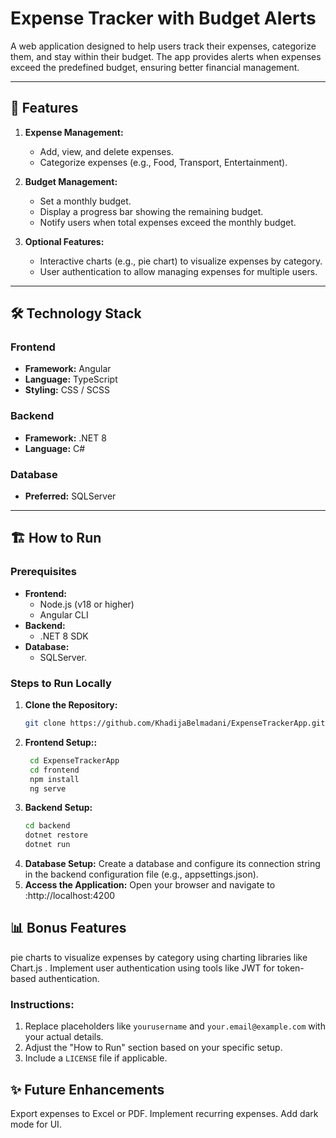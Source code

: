 # Expense Tracker with Budget Alerts

A web application designed to help users track their expenses, categorize them, and stay within their budget. The app provides alerts when expenses exceed the predefined budget, ensuring better financial management.

---

## 🚀 Features

1. **Expense Management:**
   - Add, view, and delete expenses.
   - Categorize expenses (e.g., Food, Transport, Entertainment).

2. **Budget Management:**
   - Set a monthly budget.
   - Display a progress bar showing the remaining budget.
   - Notify users when total expenses exceed the monthly budget.

3. **Optional Features:**
   - Interactive charts (e.g., pie chart) to visualize expenses by category.
   - User authentication to allow managing expenses for multiple users.

---

## 🛠️ Technology Stack

### Frontend
- **Framework:** Angular 
- **Language:** TypeScript
- **Styling:** CSS / SCSS

### Backend
- **Framework:** .NET 8
- **Language:** C#

### Database
- **Preferred:** SQLServer

---

## 🏗️ How to Run

### Prerequisites
- **Frontend:**
  - Node.js (v18 or higher)
  - Angular CLI
- **Backend:**
  - .NET 8 SDK
- **Database:**
  - SQLServer.

### Steps to Run Locally

1. **Clone the Repository:**
   ```bash
   git clone https://github.com/KhadijaBelmadani/ExpenseTrackerApp.git
   
2. **Frontend Setup::**
    ```bash
     cd ExpenseTrackerApp
     cd frontend
     npm install
     ng serve
3. **Backend Setup:**
   ```bash
   cd backend
   dotnet restore
   dotnet run
4. **Database Setup:**
     Create a database and configure its connection string in the backend configuration file (e.g., appsettings.json).
5. **Access the Application:**
     Open your browser and navigate to :http://localhost:4200

## 📊 Bonus Features
pie charts to visualize expenses by category using charting libraries like Chart.js .
Implement user authentication using tools like JWT for token-based authentication.
### Instructions:
1. Replace placeholders like `yourusername` and `your.email@example.com` with your actual details.
2. Adjust the "How to Run" section based on your specific setup.
3. Include a `LICENSE` file if applicable.
   
## ✨ Future Enhancements 
Export expenses to Excel or PDF.
Implement recurring expenses.
Add dark mode for UI.

   

